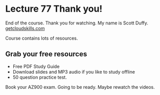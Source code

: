 # Lecture 77 Thank you!

End of the course. Thank you for watching. My name is Scott Duffy. [getcloudskills.com](https://getcloudskills.com/)

Course contains lots of resources.

## Grab your free resources
* Free PDF Study Guide
* Download slides and MP3 audio if you like to study offline
* 50 question practice test.

Book your AZ900 exam. Going to be ready. Maybe rewatch the videos.
